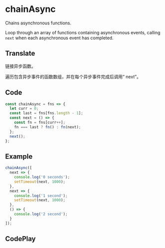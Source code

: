 # chainAsync

Chains asynchronous functions.

Loop through an array of functions containing asynchronous events, calling `next` when each asynchronous event has completed.

## Translate

链接异步函数。

遍历包含异步事件的函数数组，并在每个异步事件完成后调用“ next”。

## Code

```js
const chainAsync = fns => {
  let curr = 0;
  const last = fns[fns.length - 1];
  const next = () => {
    const fn = fns[curr++];
    fn === last ? fn() : fn(next);
  };
  next();
};
```

## Example

```js
chainAsync([
  next => {
    console.log('0 seconds');
    setTimeout(next, 1000);
  },
  next => {
    console.log('1 second');
    setTimeout(next, 1000);
  },
  () => {
    console.log('2 second');
  }
]);
```

## CodePlay

<template>
  <code-play codeplay-id="" />
</template>
